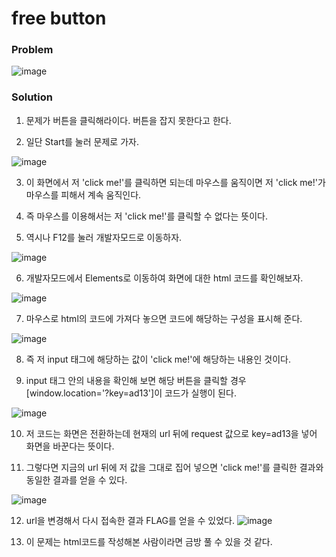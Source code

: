 # free button

### Problem

![image](https://user-images.githubusercontent.com/53170968/100539515-76796c00-327a-11eb-8c9a-0fddfd4a03b9.png)

### Solution
1. 문제가 버튼을 클릭해라이다. 버튼을 잡지 못한다고 한다.

2. 일단 Start를 눌러 문제로 가자.

![image](https://user-images.githubusercontent.com/53170968/100539535-90b34a00-327a-11eb-8852-457d9b49bc79.png)

3. 이 화면에서 저 'click me!'를 클릭하면 되는데 마우스를 움직이면 저 'click me!'가 마우스를 피해서 계속 움직인다.

4. 즉 마우스를 이용해서는 저 'click me!'를 클릭할 수 없다는 뜻이다.

5. 역시나 F12를 눌러 개발자모드로 이동하자.

![image](https://user-images.githubusercontent.com/53170968/100539543-9ad54880-327a-11eb-9986-f355765d6351.png)

6. 개발자모드에서 Elements로 이동하여 화면에 대한 html 코드를 확인해보자.

![image](https://user-images.githubusercontent.com/53170968/100539550-a294ed00-327a-11eb-8615-ce9b2b743884.png)

7. 마우스로 html의 코드에 가져다 놓으면 코드에 해당하는 구성을 표시해 준다.

![image](https://user-images.githubusercontent.com/53170968/100539567-c3f5d900-327a-11eb-9703-a4eb1ef596fe.png)

8. 즉 저 input 태그에 해당하는 값이 'click me!'에 해당하는 내용인 것이다.

9. input 태그 안의 내용을 확인해 보면 해당 버튼을 클릭할 경우 [window.location='?key=ad13']이 코드가 실행이 된다.

![image](https://user-images.githubusercontent.com/53170968/100539574-d53ee580-327a-11eb-9f66-6768ff349119.png)

10. 저 코드는 화면은 전환하는데 현재의 url 뒤에 request 값으로 key=ad13을 넣어 화면을 바꾼다는 뜻이다.

11. 그렇다면 지금의 url 뒤에 저 값을 그대로 집어 넣으면 'click me!'를 클릭한 결과와 동일한 결과를 얻을 수 있다.

![image](https://user-images.githubusercontent.com/53170968/100539625-2222bc00-327b-11eb-87a6-964c0559c1f9.png)


12. url을 변경해서 다시 접속한 결과 FLAG를 얻을 수 있었다.
![image](https://user-images.githubusercontent.com/53170968/100539635-28b13380-327b-11eb-8d06-0ba598cb6a60.png)

13. 이 문제는 html코드를 작성해본 사람이라면 금방 풀 수 있을 것 같다.